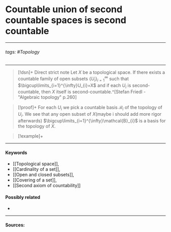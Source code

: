# Countable union of second countable spaces is second countable
***
###### tags: #Topology 
***
>[!dsn]+ Direct strict note
>Let $X$ be a topological space. If there exists a countable family of open subsets $\{U_{i}\}_{i=1}^{\infty}$ such that $\bigcup\limits_{i=1}^{\infty}U_{i}=X$ and if each $U_{i}$ is second-countable, then $X$ itself is second-countable.^[Stefan Friedl - "Algebraic topology" p.260]

>[!proof]+
>For each $U_{i}$ we pick a countable basis $\mathcal{B}_{i}$ of the topology of $U_{i}$. We see that any open subset of $X$(maybe i should add more rigor afterwards) $\bigcup\limits_{i=1}^{\infty}\mathcal{B}_{i}$ is a basis for the topology of $X$. 

>[!example]+ 
>
***
#### Keywords
- [[Topological space]],
- [[Cardinality of a set]],
- [[Open and closed subsets]],
- [[Covering of a set]],
- [[Second axiom of countability]]
#### Possibly related
- 
***
#### Sources:
